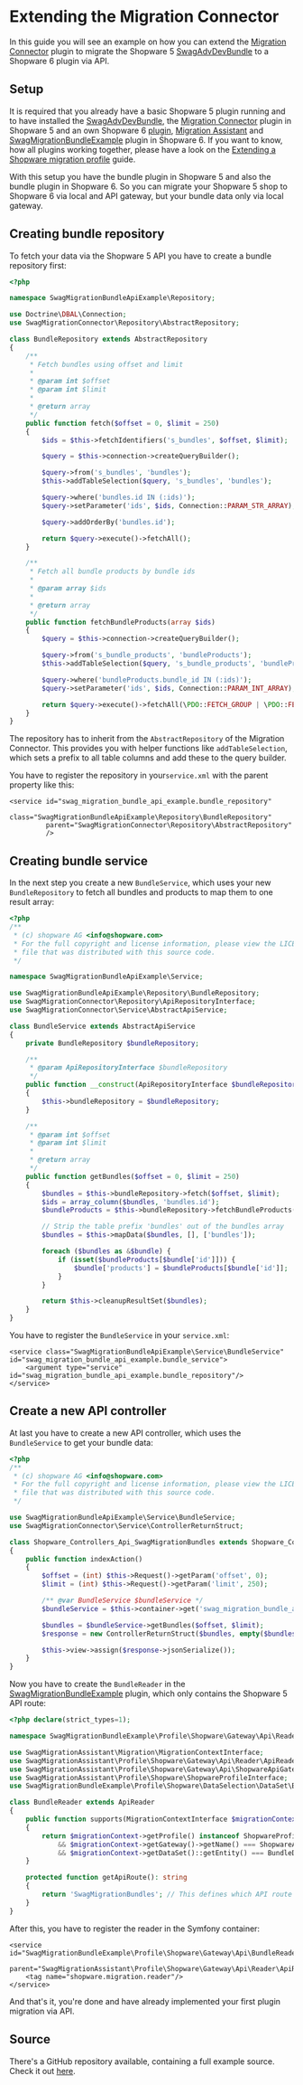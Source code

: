 # Extending the Migration Connector

In this guide you will see an example on how you can extend the [Migration Connector](https://github.com/shopware/SwagMigrationConnector) plugin to migrate the Shopware 5 [SwagAdvDevBundle](https://github.com/shopwareLabs/SwagAdvDevBundle) to a Shopware 6 plugin via API.

## Setup

It is required that you already have a basic Shopware 5 plugin running and to have installed the [SwagAdvDevBundle](https://github.com/shopwareLabs/SwagAdvDevBundle), the [Migration Connector](https://github.com/shopware/SwagMigrationConnector) plugin in Shopware 5 and an own Shopware 6 [plugin](../../../../guides/plugins/plugins/plugin-base-guide.md), [Migration Assistant](https://github.com/shopware/SwagMigrationAssistant) and [SwagMigrationBundleExample](extending-a-shopware-migration-profile.md) plugin in Shopware 6. If you want to know, how all plugins working together, please have a look on the [Extending a Shopware migration profile](extending-a-shopware-migration-profile.md) guide.

With this setup you have the bundle plugin in Shopware 5 and also the bundle plugin in Shopware 6. So you can migrate your Shopware 5 shop to Shopware 6 via local and API gateway, but your bundle data only via local gateway.

## Creating bundle repository

To fetch your data via the Shopware 5 API you have to create a bundle repository first:

```php
<?php

namespace SwagMigrationBundleApiExample\Repository;

use Doctrine\DBAL\Connection;
use SwagMigrationConnector\Repository\AbstractRepository;

class BundleRepository extends AbstractRepository
{
    /**
     * Fetch bundles using offset and limit
     *
     * @param int $offset
     * @param int $limit
     *
     * @return array
     */
    public function fetch($offset = 0, $limit = 250)
    {
        $ids = $this->fetchIdentifiers('s_bundles', $offset, $limit);

        $query = $this->connection->createQueryBuilder();

        $query->from('s_bundles', 'bundles');
        $this->addTableSelection($query, 's_bundles', 'bundles');

        $query->where('bundles.id IN (:ids)');
        $query->setParameter('ids', $ids, Connection::PARAM_STR_ARRAY);

        $query->addOrderBy('bundles.id');

        return $query->execute()->fetchAll();
    }

    /**
     * Fetch all bundle products by bundle ids
     *
     * @param array $ids
     *
     * @return array
     */
    public function fetchBundleProducts(array $ids)
    {
        $query = $this->connection->createQueryBuilder();

        $query->from('s_bundle_products', 'bundleProducts');
        $this->addTableSelection($query, 's_bundle_products', 'bundleProducts');

        $query->where('bundleProducts.bundle_id IN (:ids)');
        $query->setParameter('ids', $ids, Connection::PARAM_INT_ARRAY);

        return $query->execute()->fetchAll(\PDO::FETCH_GROUP | \PDO::FETCH_COLUMN);
    }
}
```

The repository has to inherit from the `AbstractRepository` of the Migration Connector. This provides you with helper functions like `addTableSelection`, which sets a prefix to all table columns and add these to the query builder.

You have to register the repository in your`service.xml` with the parent property like this:

```markup
<service id="swag_migration_bundle_api_example.bundle_repository"
         class="SwagMigrationBundleApiExample\Repository\BundleRepository"
         parent="SwagMigrationConnector\Repository\AbstractRepository"
         />
```

## Creating bundle service

In the next step you create a new `BundleService`, which uses your new `BundleRepository` to fetch all bundles and products to map them to one result array:

```php
<?php
/**
 * (c) shopware AG <info@shopware.com>
 * For the full copyright and license information, please view the LICENSE
 * file that was distributed with this source code.
 */

namespace SwagMigrationBundleApiExample\Service;

use SwagMigrationBundleApiExample\Repository\BundleRepository;
use SwagMigrationConnector\Repository\ApiRepositoryInterface;
use SwagMigrationConnector\Service\AbstractApiService;

class BundleService extends AbstractApiService
{
    private BundleRepository $bundleRepository;

    /**
     * @param ApiRepositoryInterface $bundleRepository
     */
    public function __construct(ApiRepositoryInterface $bundleRepository)
    {
        $this->bundleRepository = $bundleRepository;
    }

    /**
     * @param int $offset
     * @param int $limit
     *
     * @return array
     */
    public function getBundles($offset = 0, $limit = 250)
    {
        $bundles = $this->bundleRepository->fetch($offset, $limit);
        $ids = array_column($bundles, 'bundles.id');
        $bundleProducts = $this->bundleRepository->fetchBundleProducts($ids);

        // Strip the table prefix 'bundles' out of the bundles array
        $bundles = $this->mapData($bundles, [], ['bundles']);

        foreach ($bundles as &$bundle) {
            if (isset($bundleProducts[$bundle['id']])) {
                $bundle['products'] = $bundleProducts[$bundle['id']];
            }
        }

        return $this->cleanupResultSet($bundles);
    }
}
```

You have to register the `BundleService` in your `service.xml`:

```markup
<service class="SwagMigrationBundleApiExample\Service\BundleService" id="swag_migration_bundle_api_example.bundle_service">
    <argument type="service" id="swag_migration_bundle_api_example.bundle_repository"/>
</service>
```

## Create a new API controller

At last you have to create a new API controller, which uses the `BundleService` to get your bundle data:

```php
<?php
/**
 * (c) shopware AG <info@shopware.com>
 * For the full copyright and license information, please view the LICENSE
 * file that was distributed with this source code.
 */

use SwagMigrationBundleApiExample\Service\BundleService;
use SwagMigrationConnector\Service\ControllerReturnStruct;

class Shopware_Controllers_Api_SwagMigrationBundles extends Shopware_Controllers_Api_Rest
{
    public function indexAction()
    {
        $offset = (int) $this->Request()->getParam('offset', 0);
        $limit = (int) $this->Request()->getParam('limit', 250);

        /** @var BundleService $bundleService */
        $bundleService = $this->container->get('swag_migration_bundle_api_example.bundle_service');

        $bundles = $bundleService->getBundles($offset, $limit);
        $response = new ControllerReturnStruct($bundles, empty($bundles));

        $this->view->assign($response->jsonSerialize());
    }
}
```

Now you have to create the `BundleReader` in the [SwagMigrationBundleExample](extending-a-shopware-migration-profile.md) plugin, which only contains the Shopware 5 API route:

```php
<?php declare(strict_types=1);

namespace SwagMigrationBundleExample\Profile\Shopware\Gateway\Api\Reader;

use SwagMigrationAssistant\Migration\MigrationContextInterface;
use SwagMigrationAssistant\Profile\Shopware\Gateway\Api\Reader\ApiReader;
use SwagMigrationAssistant\Profile\Shopware\Gateway\Api\ShopwareApiGateway;
use SwagMigrationAssistant\Profile\Shopware\ShopwareProfileInterface;
use SwagMigrationBundleExample\Profile\Shopware\DataSelection\DataSet\BundleDataSet;

class BundleReader extends ApiReader
{
    public function supports(MigrationContextInterface $migrationContext): bool
    {
        return $migrationContext->getProfile() instanceof ShopwareProfileInterface
            && $migrationContext->getGateway()->getName() === ShopwareApiGateway::GATEWAY_NAME
            && $migrationContext->getDataSet()::getEntity() === BundleDataSet::getEntity();
    }

    protected function getApiRoute(): string
    {
        return 'SwagMigrationBundles'; // This defines which API route should called
    }
}
```

After this, you have to register the reader in the Symfony container:

```markup
<service id="SwagMigrationBundleExample\Profile\Shopware\Gateway\Api\BundleReader"
         parent="SwagMigrationAssistant\Profile\Shopware\Gateway\Api\Reader\ApiReader">
    <tag name="shopware.migration.reader"/>
</service>
```

And that's it, you're done and have already implemented your first plugin migration via API.

## Source

There's a GitHub repository available, containing a full example source. Check it out [here](https://github.com/shopware/swag-docs-extending-shopware-migration-connector).

